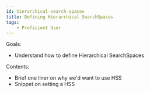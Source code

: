 ```yaml
---
id: hierarchical-search-spaces
title: Defining Hierarchical SearchSpaces
tags:
    - Proficient User
---
```


Goals:
- Understand how to define  Hierarchical SearchSpaces

Contents:
- Brief one liner on why we'd want to use HSS
- Snippet on setting a HSS
